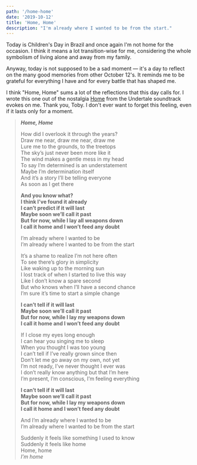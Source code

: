 ```yaml
---
path: '/home-home'
date: '2019-10-12'
title: 'Home, Home'
description: "I'm already where I wanted to be from the start."
---
```


Today is Children's Day in Brazil and once again I'm not home for the occasion. I think it means a lot transition-wise for me, considering the whole symbolism of living alone and away from my family.

Anyway, today is not supposed to be a sad moment — it's a day to reflect on the many good memories from other October 12's. It reminds me to be grateful for everything I have and for every battle that has shaped me.

I think "Home, Home" sums a lot of the reflections that this day calls for. I wrote this one out of the nostalgia [Home](https://open.spotify.com/track/6eQ3H5tlCt8EkAXH6Tk0Ez?si=TtyRAq7CRVOaSQh3uFdb4A) from the Undertale soundtrack evokes on me. Thank you, Toby. I don't ever want to forget this feeling, even if it lasts only for a moment.

> **_Home, Home_**
>
> How did I overlook it through the years? \
> Draw me near, draw me near, draw me \
> Lure me to the grounds, to the treetops \
> The sky’s just never been more like it \
> The wind makes a gentle mess in my head \
> To say I’m determined is an understatement \
> Maybe I’m determination itself \
> And it’s a story I’ll be telling everyone \
> As soon as I get there
>
> **And you know what? \
> I think I’ve found it already \
> I can’t predict if it will last \
> Maybe soon we’ll call it past \
> But for now, while I lay all weapons down \
> I call it home and I won’t feed any doubt**
>
> I’m already where I wanted to be \
> I’m already where I wanted to be from the start
>
> It’s a shame to realize I’m not here often \
> To see there’s glory in simplicity \
> Like waking up to the morning sun \
> I lost track of when I started to live this way \
> Like I don’t know a spare second \
> But who knows when I’ll have a second chance \
> I’m sure it’s time to start a simple change
>
> **I can’t tell if it will last \
> Maybe soon we’ll call it past \
> But for now, while I lay my weapons down \
> I call it home and I won’t feed any doubt**
>
> If I close my eyes long enough \
> I can hear you singing me to sleep \
> When you thought I was too young \
> I can’t tell if I’ve really grown since then \
> Don’t let me go away on my own, not yet \
> I’m not ready, I’ve never thought I ever was \
> I don’t really know anything but that I’m here \
> I’m present, I’m conscious, I’m feeling everything
>
> **I can’t tell if it will last \
> Maybe soon we’ll call it past \
> But for now, while I lay my weapons down \
> I call it home and I won’t feed any doubt**
>
> And I’m already where I wanted to be \
> I’m already where I wanted to be from the start
>
> Suddenly it feels like something I used to know \
> Suddenly it feels like home \
> Home, home \
> _I’m home_
